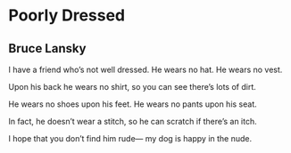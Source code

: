 # Poorly Dressed
## Bruce Lansky
I have a friend who’s not well dressed.
He wears no hat. He wears no vest.

Upon his back he wears no shirt,
so you can see there’s lots of dirt.

He wears no shoes upon his feet.
He wears no pants upon his seat.

In fact, he doesn’t wear a stitch,
so he can scratch if there’s an itch.

I hope that you don’t find him rude—
my dog is happy in the nude.